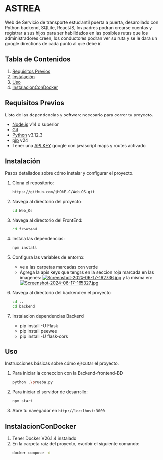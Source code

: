 # ASTREA

Web de Servicio de transporte estudiantil puerta a puerta, desarollado con Python backend, SQLite, ReactJS, los padres podran crearse cuentas y registrar a sus hijos para ser habilidados en las posibles rutas que los administradores creen, los conductores podran ver su ruta y se le dara un google directions de cada punto al que debe ir.

## Tabla de Contenidos
1. [Requisitos Previos](#requisitos-previos)
2. [Instalación](#instalación)
3. [Uso](#uso)
4. [InstalacionConDocker](#InstalacionConDocker)
## Requisitos Previos

Lista de las dependencias y software necesario para correr tu proyecto.

- [Node.js](https://nodejs.org/) v14 o superior
- [Git](https://git-scm.com/)
- [Python](https://www.python.org/) v3.12.3
- [pip](https://www.python.org/)  v24
- Tener una [API KEY](https://developers.google.com/maps/documentation/javascript/controls) google con javascript maps y routes activado 


## Instalación

Pasos detallados sobre cómo instalar y configurar el proyecto.

1. Clona el repositorio:
    ```bash
    https://github.com/jHOkE-C/Web_OS.git
    ```
2. Navega al directorio del proyecto:
    ```bash
    cd Web_Os
    ```
3. Navega al directorio del FrontEnd:
    ```bash
    cd frontend 
    ```
4. Instala las dependencias:
    ```bash
    npm install
    ```
5. Configura las variables de entorno:
    - ve a las carpetas marcadas con verde
    - Agrega la apis keys que tengas en la seccion roja marcada en las imagenes:
[![Screenshot-2024-06-17-162736.jpg](https://i.postimg.cc/50VD7P5w/Screenshot-2024-06-17-162736.jpg)](https://postimg.cc/PLS6NQRx)
y la misma en:
[![Screenshot-2024-06-17-165327.jpg](https://i.postimg.cc/Jn30vdfm/Screenshot-2024-06-17-165327.jpg)](https://postimg.cc/r0mqtgyY)
    
6. Navega al directorio del backend en el proyecto
    ```bash
    cd ..
    cd backend
    ```
7. Instalacion dependencias Backend
    - pip install -U Flask
    - pip install peewee
    - pip install -U flask-cors

## Uso

Instrucciones básicas sobre cómo ejecutar el proyecto.

1. Para iniciar la coneccion con la Backend-frontend-BD
    ```bash
    python .\prueba.py
    ```
2. Para iniciar el servidor de desarrollo:
    ```bash
    npm start
    ```
3. Abre tu navegador en `http://localhost:3000`

## InstalacionConDocker
1. Tener Docker V26.1.4 instalado 
2. En la carpeta raiz del proyecto, escribir el siguiente comando:
    ```cmd
    docker compose -d
    ```

